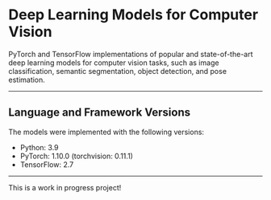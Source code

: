 # Deep Learning Models for Computer Vision
PyTorch and TensorFlow implementations of popular and state-of-the-art deep learning models for computer vision tasks, such as image classification, semantic segmentation, object detection, and pose estimation.

-----

## Language and Framework Versions
The models were implemented with the following versions:

- Python: 3.9
- PyTorch: 1.10.0 (torchvision: 0.11.1)
- TensorFlow: 2.7

-----

This is a work in progress project!
